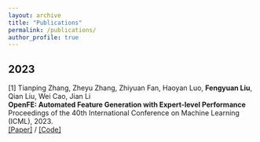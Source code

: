 ```yaml
---
layout: archive
title: "Publications"
permalink: /publications/
author_profile: true
---
```

## 2023 
[1] Tianping Zhang, Zheyu Zhang, Zhiyuan Fan, Haoyan Luo, __Fengyuan Liu__, Qian Liu, Wei Cao, Jian Li                 
**OpenFE: Automated Feature Generation with Expert-level Performance**   
Proceedings of the 40th International Conference on Machine Learning (ICML), 2023.     
[\[Paper\]](https://arxiv.org/abs/2211.12507) / [\[Code\]](https://github.com/IIIS-Li-Group/OpenFE) 
